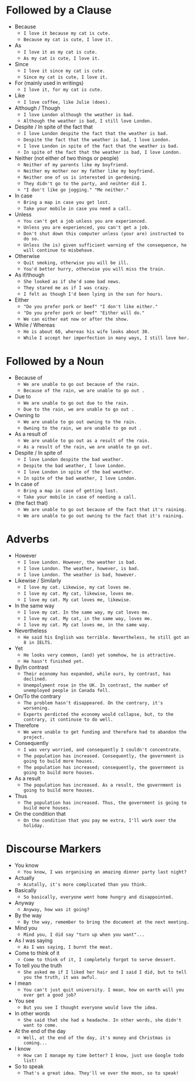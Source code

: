 # Followed by a Clause

- Because
  - `I love it because my cat is cute.`
  - `Because my cat is cute, I love it.`
- As
  - `I love it as my cat is cute.`
  - `As my cat is cute, I love it.`
- Since
  - `I love it since my cat is cute.`
  - `Since my cat is cute, I love it.`
- For (mainly used in writings)
  - `I love it, for my cat is cute.`
- Like
  - `I love coffee, like Julie (does).`
- Although / Though
  - `I love London although the weather is bad.`
  - `Although the weather is bad, I still love London.`
- Despite / In spite of the fact that
  - `I love London despite the fact that the weather is bad.`
  - `Despite the fact that the weather is bad, I love London.`
  - `I love London in spite of the fact that the weather is bad.`
  - `In spite of the fact that the weather is bad, I love London.`
- Neither (not either of two things or people)
  - `Neither of my parents like my boyfriend.`
  - `Neither my mother nor my father like my boyfriend.`
  - `Neither one of us is interested in gardening.`
  - `They didn't go to the party, and neihter did I.`
  - `"I don't like go jogging." "Me neither."`
- In case
  - `Bring a map in case you get lost.`
  - `Take your mobile in case you need a call.`
- Unless
  - `You can't get a job unless you are experienced.`
  - `Unless you are experienced, you can't get a job.`
  - `Don't shut down this computer unless (your are) instructed to do so.`
  - `Unless (he is) given sufficient warning of the consequence, he will continue to misbehave.`
- Otherwise
  - `Quit smoking, otherwise you will be ill.`
  - `You'd better hurry, otherwise you will miss the train.`
- As if/though
  - `She looked as if she'd some bad news.`
  - `They stared me as if I was crazy.`
  - `I felt as though I'd been lying in the sun for hours.`
- Either
  - `"Do you prefer pork or beef" "I don't like either."`
  - `"Do you prefer pork or beef" "Either will do."`
  - `We can either eat now or after the show.`
- While / Whereas
  - `He is about 60, whereas his wife looks about 30.`
  - `While I accept her imperfection in many ways, I still love her.`

# Followed by a Noun

- Because of
  - `We are unable to go out because of the rain.`
  - `Because of the rain, we are unable to go out .`
- Due to
  - `We are unable to go out due to the rain.`
  - `Due to the rain, we are unable to go out .`
- Owning to
  - `We are unable to go out owning to the rain.`
  - `Owning to the rain, we are unable to go out .`
- As a result of
  - `We are unable to go out as a result of the rain.`
  - `As a result of the rain, we are unable to go out.`
- Despite / In spite of
  - `I love London despite the bad weather.`
  - `Despite the bad weather, I love London.`
  - `I love London in spite of the bad weather.`
  - `In spite of the bad weather, I love London.`
- In case of
  - `Bring a map in case of getting lost.`
  - `Take your mobile in case of needing a call.`
- (the fact that)
  - `We are unable to go out because of the fact that it's raining.`
  - `We are unable to go out owning to the fact that it's raining.`

# Adverbs
- However
  - `I love London. However, the weather is bad.`
  - `I love London. The weather, however, is bad.`
  - `I love London. The weather is bad, however.`
- Likewise / Similarly
  - `I love my cat. Likewise, my cat loves me.`
  - `I love my cat. My cat, likewise, loves me.`
  - `I love my cat. My cat loves me, likewise.`
- In the same way
  - `I love my cat. In the same way, my cat loves me.`
  - `I love my cat. My cat, in the same way, loves me.`
  - `I love my cat. My cat loves me, in the same way.`
- Nevertheless
  - `He said his English was terrible. Nevertheless, he still got an 8 in IELTS.`
- Yet
  - `He looks very common, (and) yet somehow, he is attractive.`
  - `He hasn't finished yet.`
- By/In contrast
  - `Their economy has expanded, while ours, by contrast, has declined.`
  - `Unempolyment rose in the UK. In contrast, the number of unemployed people in Canada fell.`
- On/To the contrary
  - `The problem hasn't disappeared. On the contrary, it's worsening.`
  - `Experts perdicted the economy would collapse, but, to the contrary, it continuse to do well.`
- Therefore
  - `We were unable to get funding and therefore had to abandon the project.`
- Consequently
  - `I was very worried, and consequently I couldn't concentrate.`
  - `The population has increased. Consequently, the government is going to build more houses.`
  - `The population has increased; consequently, the government is going to build more houses.`
- As a result
  - `The population has increased. As a result, the government is going to build more houses.`
- Thus
  - `The population has increased. Thus, the government is going to build more houses.`
- On the condition that
  - `On the condition that you pay me extra, I'll work over the holiday.`

# Discourse Markers

- You know
  - `You know, I was organising an amazing dinner party last night?`
- Actually
  - `Acutally, it's more complicated than you think.`
- Basically
  - `So basically, everyone went home hungry and disappointed.`
- Anyway
  - `Anyway, how was it going?`
- By the way
  - `By the way, remember to bring the document at the next meeting.`
- Mind you
  - `Mind you, I did say "turn up when you want"...`
- As I was saying
  - `As I was saying, I burnt the meat.`
- Come to think of it
  - `Come to think of it, I completely forgot to serve dessert.`
- To tell you the truth
  - `She asked me if I liked her hair and I said I did, but to tell you the truth, it was awful.`
- I mean
  - `You can't just quit university. I mean, how on earth will you ever get a good job?`
- You see
  - `But you see I thought everyone would love the idea.`
- In other words
  - `She said that she had a headache. In other words, she didn't want to come.`
- At the end of the day
  - `Well, at the end of the day, it's money and Christmas is coming...`
- I know
  - `How can I manage my time better? I know, just use Google todo list!`
- So to speak
  - `That's a great idea. They'll ve over the moon, so to speak!`